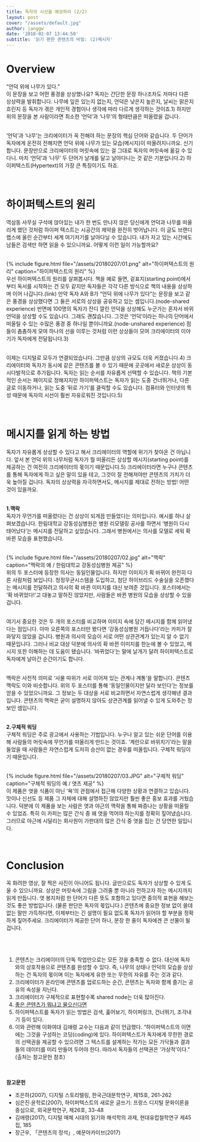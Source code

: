 ```yaml
---
title: 독자의 시선을 예상하라 (2/2)
layout: post
cover: "/assets/default.jpg"
author: janggw
date: '2018-02-07 13:44:50'
subtitle: '읽기 편한 콘텐츠의 비밀: (2)메시지'
---
```


# Overview
“언덕 위에 나무가 있다.” <br>
이 문장을 보고 어떤 풍경을 상상했나요? 독자는 간단한 문장 하나조차도 저마다 다른 상상력을 발휘합니다. 나무에 잎은 있는지 없는지, 언덕은 낮은지 높은지, 날씨는 맑은지 흐린지 등 독자가 겪은 개인적 경험이나 생각에 따라 다르게 생각하는 것이죠.1) 하지만 위의 문장을 본 사람이라면 최소한 ‘언덕’과 ‘나무’의 형태만큼은 떠올렸을 겁니다. <br><br>

‘언덕’과 ‘나무’는 크리에이터가 꼭 전해야 하는 문장의 핵심 단어와 같습니다. 두 단어가 독자에게  온전히 전해지면 언덕 위에 나무가 있는 모습(메시지)이 떠올려지니까요. 신기합니다. 문장만으로 크리에이터의 머릿속에 있는 걸 그대로 독자의 머릿속에 옮길 수 있다니. 마치 ‘언덕’과 ‘나무’ 두 단어가 날개를 달고 날아다니는 것 같은 기분입니다.2) 하이퍼텍스트(Hypertext)의 가장 큰 특징이기도 하죠.<br><br><br>


# 하이퍼텍스트의 원리
역삼동 사무실 구석에 앉아있는 내가 한 번도 만나지 않은 당신에게 언덕과 나무를 떠올리게 했던 것처럼 하이퍼 텍스트는 시공간의 제약을 완전히 벗어납니다. 이 글도 브랜디 랩스에 올린 순간부터 세계 여기저기를 날아다닐 수 있습니다. 내가 자고 있는 시간에도 남들은 검색만 하면 읽을 수 있으니까요. 어떻게 이런 일이 가능할까요?<br><br>

{% include figure.html file="/assets/20180207/01.png" alt="하이퍼텍스트의 원리" caption="하이퍼텍스트의 원리" %}<br>
우선 하이퍼텍스트의 원리를 살펴봅시다. 책을 예로 들면, 겉표지(starting point)에서부터 독서를 시작하는 건 모두 같지만 독자들은 각각 다른 방식으로 책의 내용을 상상하며 이어 나갑니다.(link) 만약 독자 A와 B가 “언덕 위에 나무가 있다”는 문장을 보고 같은 풍경을 상상했다면 그 둘은 서로의 상상을 공유하고 있는 셈입니다.(node-shared experience) 반면에 100명의 독자가 잔디 깔린 언덕을 상상해도 누군가는 혼자서 바위 언덕을 상상할 수도 있습니다. 그래도 괜찮습니다. 그것은 ’언덕’이라는 하나의 단어에서 떠올릴 수 있는 수많은 풍경 중 하나일 뿐이니까요.(node-unshared experience) 점들이 촘촘하게 모여 하나의 선을 이루는 것처럼 이런 상상들이 모여 크리에이터의 이야기가 독자에게 전달됩니다.3) <br><br>

이제는 디지털로 모두가 연결되었습니다. 그만큼 상상의 규모도 더욱 커졌습니다.4) 크리에이터와 독자가 동시에 같은 콘텐츠를 볼 수 있기 때문에 곳곳에서 새로운 상상이 동시다발적으로 추가됩니다. 독자는 읽는 순서를 자유롭게 선택할 수 있습니다. 책의 기본적인 순서는 페이지로 정해지지만 하이퍼텍스트는 독자가 읽는 도중 건너뛰거나, 다른 글로 이동하거나, 읽는 도중 ‘뒤로 가기’를 클릭할 수도 있습니다. 컴퓨터와 인터넷의 특성 때문에 독자의 시선이 훨씬 자유로워진 것입니다.5) <br><br><br>


# 메시지를 읽게 하는 방법
독자가 자유롭게 상상할 수 있다고 해서 크리에이터의 역할에 위기가 찾아온 건 아닙니다. 앞서 본 언덕 위의 나무처럼 독자가 뭘 떠올리든 상상할 메시지(starting point)를 제공하는 건 여전히 크리에이터의 몫이기 때문입니다.5)  크리에이터라면 누구나 콘텐츠를 통해 독자에게 하고 싶은 말이 있을 테고, 그것이 잘 전해져야만 콘텐츠의 가치가 더욱 높아질 겁니다. 독자의 상상력을 자극하면서도, 메시지를 제대로 전하는 방법! 어떤 것이 있을까요.<br><br>

**1.맥락** <br>
독자가 무언가를 떠올렸다는 건 상상이 되게끔 만들었다는 의미입니다. 예시를 하나 살펴보겠습니다. 한림대학교 강동성심병원은 병원 리모델링 공사를 하면서 ‘병원이 다시 태어났다’는 메시지를 전달하고 싶었습니다. 그래서 병원에서는 의사를 모델로 세워 확 바뀐 모습을 표현했습니다. <br><br>

{% include figure.html file="/assets/20180207/02.jpg" alt="맥락" caption="맥락의 예 / 한림대학교 강동성심병원 제공" %}<br>
위의 두 포스터에 등장한 의사는 동일인물입니다. 하지만 이미지가 확 바뀌어 완전히 다른 사람처럼 보입니다. 청정무균시스템을 도입하고, 첨단 하이브리드 수술실을 오픈했다는 메시지를 전달하려고 의사의 확 바뀐 이미지를 대신 보여준 것입니다. 포스터에서는 ‘확 바뀌었다!’고 대놓고 말하진 않았지만, 사람들은 바뀐 병원의 모습을 상상할 수 있을 겁니다. <br><br>

여기서 중요한 것은 두 개의 포스터를 비교하며 이미지 속에 담긴 메시지를 함께 읽어냈다는 점입니다. 아마 오른쪽의 포스터만 봤다면 ‘강동성심병원 거듭나다’라는 카피가 잘 와닿지 않았을 겁니다. 병원과 의사의 모습이 서로 어떤 상관관계가 있는지 알 수 없기 때문입니다. 그러나 비교 대상 덕분에 의사의 확 바뀐 이미지를 한눈에 볼 수 있었고, 메시지 또한 이해하는 데 도움이 됐습니다. ‘바뀌었다’는 말에 날개가 달려 하이퍼텍스트로 독자에게 날아간 순간이기도 합니다. <br><br>

맥락은 사전적 의미로 ‘사물 따위가 서로 이어져 있는 관계나 계통’을 말합니다. 콘텐츠 맥락도 이와 비슷합니다. 위의 두 포스터를 통해 ‘동일인물이지만 달라 보인다’는 정보를 얻을 수 있었으니까요. 그 정보는 두 대상을 서로 비교하면서 자연스럽게 생각해낸 결과입니다. 콘텐츠의 맥락은 굳이 설명하지 않아도 상관관계를 읽어낼 수 있게 도와주는 정보인 셈입니다. <br><br>

**2.구체적 워딩** <br>
구체적 워딩은 주로 광고에서 사용하는 기법입니다. 누구나 알고 있는 쉬운 단어를 이용해 사람들의 머릿속에 무언가를 떠올리게 만드는 것이죠. ‘계란으로 바위치기’라는 말을 들었을 때 사람들은 자연스럽게 도저히 승산이 없는 경우를 떠올립니다. 구체적 워딩이기 때문입니다. <br><br>

{% include figure.html file="/assets/20180207/03.JPG" alt="구체적 워딩" caption="구체적 워딩의 예 / 엿츠 제공" %}<br>
이 제품은 엿을 식품이 아닌 ‘욕’의 관점에서 접근해 다양한 상황과 연결하고 있습니다. 맛이나 신선도 등 제품 그 자체에 대해 설명하진 않았지만 훨씬 좋은 홍보 효과를 거뒀습니다. 덕분에 이 제품을 보는 사람은 엿과 야근의 맥락을 통해 짜증나는 상황을 떠올릴 수 있었죠. 특히 이 카피는 많은 간식 중 왜 엿을 먹어야 하는지를 정확히 짚어냈습니다. 그러므로 야근에 시달리는 회사원이 가판대의 많은 간식 중 엿을 집는 건 당연한 일입니다. <br><br><br>

# Conclusion
꼭 화려한 영상, 잘 찍은 사진이 아니어도 됩니다. 글만으로도 독자가 상상할 수 있게 도울 수 있으니까요. 상상은 머릿속에 그림을 그려줄 뿐 아니라 전하고자 하는 메시지까지 읽게 만듭니다. 엿 봉지처럼 한 단어가 다른 뜻도 포함하고 있다면 중의적 표현을 해보는 것도 좋은 방법입니다. (물론 판단은 독자의 몫입니다.) 콘텐츠에 중요한 정보 없이 쓸데없는 말만 가득하다면, 이제부터는 긴 설명이 필요 없도록 독자가 읽어야 할 부분을 정확하게 짚어주세요. 크리에이터가 제공한 단어 하나, 문장 한 줄이 독자에겐 큰 선물이 될 겁니다. <br><br><br><br>
 


1) 콘텐츠는 크리에이터의 단독 작업만으로는 모든 것을 충족할 수 없다. 대신에 독자와의 상호작용으로 콘텐츠를 완성할 수 있다. 즉, 나무의 상태나 언덕의 모습을 상상하는 건 독자의 몫이며 이는 독자에게 유한 또는 무한의 자유를 주는 것과 같다. <br>
2) 크리에이터가 온라인에 콘텐츠를 업로드하는 순간, 콘텐츠는 독자와 함께 즐기는 공유의 속성을 지닌다. <br>
3) 크리에이터가 구체적으로 표현할수록 shared node는 더욱 많아진다. <br>
4) [좋은 콘텐츠가 뭐냐고 물으신다면](http://labs.brandi.co.kr/2018/01/19/janggw.html) <br>
5) 하이퍼텍스트를 독자가 읽는 방법은 검색, 훑어보기, 하이퍼링크, 건너뛰기, 조각내기 등이 있다. <br>
6) 이와 관련해 이화여대 김애령 교수는 다음과 같이 언급했다. “하이퍼텍스트의 이면에는 그것을 구성하는 코딩(coding)에 있다. 하이퍼텍스트가 독자에게 무한한 경로의 선택권을 제공할 수 있으려면 그 텍스트를 설계하는 작가는 모든 가닥들과 결과들의 데이터를 미리 만들어 두어야 한다. 따라서 독자들의 선택권은 ‘가상적’이다.” (출처는 참고문헌 참조)<br><br><br>

**참고문헌** <br>
+ 조은하(2007), 디지털 스토리텔링, 한국근대문학연구, 제15호, 261-262 
+ 심은진∙윤학로(2007), 하이퍼텍스트의 새로운 글쓰기: 프랑스 디지털 문화이론을 중심으로, 외국문학연구, 제26호, 33-48 
+ 김애령(2017), 디지털 매체 시대의 읽기와 해석학의 과제, 현대유럽철학연구 제45집, 185 
+ 장근우, 「콘텐츠의 정석」, 예문아카이브(2017)

<br><br>
